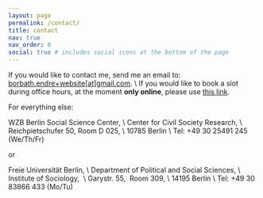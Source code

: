 ```yaml
---
layout: page
permalink: /contact/
title: contact
nav: true
nav_order: 6
social: true # includes social icons at the bottom of the page
---
```


If you would like to contact me, send me an email to: [borbath.endre+website[at]gmail.com](mailto:borbath.endre+website@gmail.com). \\
If you would like to book a slot during office hours, at the moment __only online__, please use <a href="https://calendly.com/endre-borbath/office-hour" target="_blank">this link</a>.

For everything else:

WZB Berlin Social Science Center, \\
Center for Civil Society Research, \\
Reichpietschufer 50, Room D 025, \\
10785 Berlin \\
Tel: +49 30 25491 245 (We/Th/Fr)

or

Freie Universität Berlin, \\
Department of Political and Social Sciences, \\
Institute of Sociology,  \\
Garystr. 55,  Room 309, \\
14195 Berlin \\
Tel: +49 30 83866 433 (Mo/Tu)

